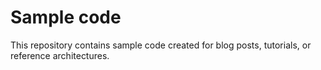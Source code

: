 # Sample code
This repository contains sample code created for blog posts, tutorials, or reference architectures.
